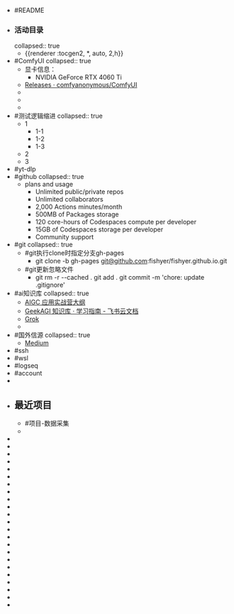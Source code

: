 - #README
- ### 活动目录
  collapsed:: true
	- {{renderer :tocgen2, *, auto, 2,h}}
- #ComfyUI
  collapsed:: true
	- 显卡信息：
		- NVIDIA GeForce RTX 4060 Ti
	- [Releases · comfyanonymous/ComfyUI](https://github.com/comfyanonymous/ComfyUI/releases)
	-
	-
	-
- #测试逻辑缩进
  collapsed:: true
	- 1
		- 1-1
		- 1-2
		- 1-3
	- 2
	- 3
- #yt-dlp
- #github
  collapsed:: true
	- plans and usage
		- Unlimited public/private repos
		- Unlimited collaborators
		- 2,000 Actions minutes/month
		- 500MB of Packages storage
		- 120 core-hours of Codespaces compute per developer
		- 15GB of Codespaces storage per developer
		- Community support
- #git
  collapsed:: true
	- #git执行clone时指定分支gh-pages
		- git clone -b gh-pages git@github.com:fishyer/fishyer.github.io.git
	- #git更新忽略文件
		- git rm -r --cached . 
		  git add . 
		  git commit -m 'chore: update .gitignore'
- #ai知识库
  collapsed:: true
	- [AIGC 应用实战营大纲](https://shimo.im/docs/5rk9K94M5QtzQ83x/read)
	- [‌⁢⁡⁤⁡⁤⁢‬⁢﻿⁣‬‍​‌⁡​﻿​﻿⁡⁢⁢​​​‬⁣‌​⁣​‬﻿‍​⁢⁣⁢⁣‌‬‍‬⁤​⁡‬‬⁣GeekAGI 知识库 · 学习指南 - 飞书云文档](https://geek-agi.feishu.cn/wiki/B9rYwwg6xidZYJkbrlscxTQFnOc)
	- [Grok](https://grok.com/ )
	-
- #国外信源
  collapsed:: true
	- [Medium](https://medium.com/ )
- #ssh
- #wsl
- #logseq
- #account
-
- ## 最近项目
	- #项目-数据采集
	-
-
-
-
-
-
-
-
-
-
-
-
-
-
-
-
-
-
-
-
-
-
-
-